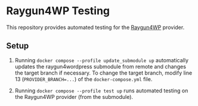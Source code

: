 Raygun4WP Testing
==========
This repository provides automated testing for the [Raygun4WP](https://github.com/MindscapeHQ/raygun4wordpress) provider.

## Setup

1. Running `docker compose --profile update_submodule up` automatically updates the raygun4wordpress submodule from remote and changes the target branch if necessary. To change the target branch, modify line 13 (`PROVIDER_BRANCH=...`) of the `docker-compose.yml` file.

2. Running `docker compose --profile test up` runs automated testing on the Raygun4WP provider (from the submodule).
